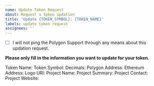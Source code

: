 ```yaml
---
name: Update Token Request
about: Request a token updation
title: 'Update {TOKEN_SYMBOL}: {TOKEN_NAME}'
labels: update token request
assignees: ''
---
```


- [ ] I will not ping the Polygon Support through any means about this updation request.

**Please only fill in the information you want to update for your token.**

Token Name:
Token Symbol:
Decimals:
Polygon Address:
Ethereum Address:
Logo URI:
Project Name:
Project Summary:
Project Contact:
Project Website:
